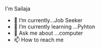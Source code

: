   I'm Sailaja


- 🔭 I’m currently...Job Seeker
- 🌱 I’m currently learning ...Pyhton
- 💬 Ask me about ...computer
- 📫 How to reach me
